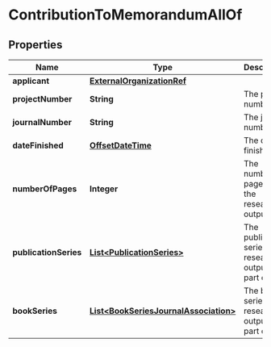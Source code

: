 

# ContributionToMemorandumAllOf

## Properties

Name | Type | Description | Notes
------------ | ------------- | ------------- | -------------
**applicant** | [**ExternalOrganizationRef**](ExternalOrganizationRef.md) |  |  [optional]
**projectNumber** | **String** | The project number. |  [optional]
**journalNumber** | **String** | The journal number. |  [optional]
**dateFinished** | [**OffsetDateTime**](OffsetDateTime.md) | The date finished. |  [optional]
**numberOfPages** | **Integer** | The number of pages in the research output. |  [optional]
**publicationSeries** | [**List&lt;PublicationSeries&gt;**](PublicationSeries.md) | The publication series this research output is part of. |  [optional]
**bookSeries** | [**List&lt;BookSeriesJournalAssociation&gt;**](BookSeriesJournalAssociation.md) | The book series this research output is part of. |  [optional]



